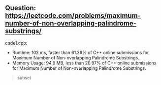 ## Question: https://leetcode.com/problems/maximum-number-of-non-overlapping-palindrome-substrings/

code1.cpp:
* Runtime: 102 ms, faster than 61.36% of C++ online submissions for Maximum Number of Non-overlapping Palindrome Substrings.
* Memory Usage: 94.9 MB, less than 20.97% of C++ online submissions for Maximum Number of Non-overlapping Palindrome Substrings.
> subset